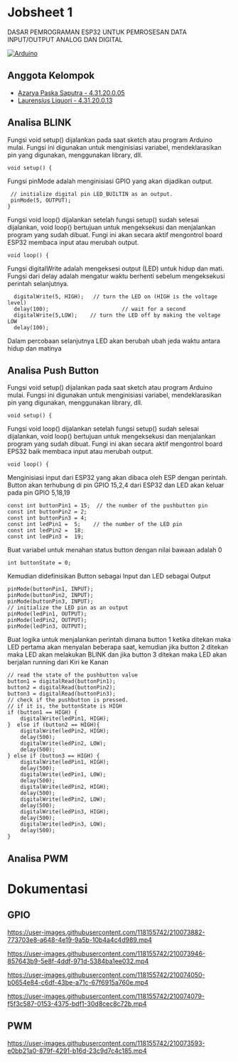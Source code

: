 
# Jobsheet 1 
DASAR PEMROGRAMAN ESP32 UNTUK PEMROSESAN DATA INPUT/OUTPUT ANALOG DAN DIGITAL

[![Arduino](https://img.shields.io/badge/-Arduino-00979D?style=for-the-badge&logo=Arduino&logoColor=white)](https://www.arduino.cc/)


## Anggota Kelompok

- [Azarya Paska Saputra - 4.31.20.0.05](https://github.com/azpaska)
- [Laurensius Liquori - 4.31.20.0.13](https://github.com/llaurensius)

## Analisa BLINK

Fungsi void setup() dijalankan pada saat sketch atau program Arduino mulai. Fungsi ini digunakan untuk menginisiasi variabel, mendeklarasikan pin yang digunakan, menggunakan library, dll.

```
void setup() {
 ```
 
Fungsi pinMode adalah menginisiasi GPIO yang akan dijadikan output.

 ```
  // initialize digital pin LED_BUILTIN as an output.
  pinMode(5, OUTPUT);
}
```

Fungsi void loop() dijalankan setelah fungsi setup() sudah selesai dijalankan, void loop() bertujuan untuk mengeksekusi dan menjalankan program yang sudah dibuat. Fungi ini akan secara aktif mengontrol board ESP32 membaca input atau merubah output.

```
void loop() {
```

Fungsi digitalWrite adalah mengeksesi output (LED) untuk hidup dan mati.
Fungsi dari delay adalah mengatur waktu berhenti sebelum mengeksekusi perintah selanjutnya.
```
  digitalWrite(5, HIGH);   // turn the LED on (HIGH is the voltage level)
  delay(100);                       // wait for a second
  digitalWrite(5,LOW);    // turn the LED off by making the voltage LOW
  delay(100);     
```

Dalam percobaan selanjutnya LED akan berubah ubah jeda waktu antara hidup dan matinya


## Analisa Push Button
Fungsi void setup() dijalankan pada saat sketch atau program Arduino mulai. Fungsi ini digunakan untuk menginisiasi variabel, mendeklarasikan pin yang digunakan, menggunakan library, dll.

```
void setup() {
```
 
Fungsi void loop() dijalankan setelah fungsi setup() sudah selesai dijalankan, void loop() bertujuan untuk mengeksekusi dan menjalankan program yang sudah dibuat. Fungi ini akan secara aktif mengontrol board EPS32 baik membaca input atau merubah output.

```
void loop() {
```

Menginisiasi input dari ESP32 yang akan dibaca oleh ESP dengan perintah. Button akan terhubung di pin GPIO 15,2,4 dari ESP32 dan LED akan keluar pada pin GPIO 5,18,19
```
const int buttonPin1 = 15;  // the number of the pushbutton pin 
const int buttonPin2 = 2;
const int buttonPin3 = 4;
const int ledPin1 =  5;    // the number of the LED pin
const int ledPin2 =  18;
const int ledPin3 =  19;
```

Buat variabel untuk menahan status button dengan nilai bawaan adalah 0
```
int buttonState = 0;
```

Kemudian didefinisikan Button sebagai Input dan LED sebagai Output
```
pinMode(buttonPin1, INPUT);
pinMode(buttonPin2, INPUT);
pinMode(buttonPin3, INPUT);
// initialize the LED pin as an output 
pinMode(ledPin1, OUTPUT);
pinMode(ledPin2, OUTPUT);
pinMode(ledPin3, OUTPUT);
```

Buat logika untuk menjalankan perintah dimana button 1 ketika ditekan maka LED pertama akan menyalan beberapa saat, kemudian jika button 2 ditekan maka LED akan melakukan BLINK dan jika button 3 ditekan maka LED akan berjalan running dari Kiri ke Kanan
```
// read the state of the pushbutton value 
button1 = digitalRead(buttonPin1); 
button2 = digitalRead(buttonPin2); 
button3 = digitalRead(buttonPin3); 
// check if the pushbutton is pressed. 
// if it is, the buttonState is HIGH 
if (button1 == HIGH) {
    digitalWrite(ledPin1, HIGH);
}  else if (button2 == HIGH){
    digitalWrite(ledPin2, HIGH);
    delay(500);
    digitalWrite(ledPin2, LOW);
    delay(500);
} else if (button3 == HIGH) {
    digitalWrite(ledPin1, HIGH);
    delay(500);
    digitalWrite(ledPin1, LOW);
    delay(500);
    digitalWrite(ledPin2, HIGH);
    delay(500);
    digitalWrite(ledPin2, LOW);
    delay(500);
    digitalWrite(ledPin3, HIGH);
    delay(500);
    digitalWrite(ledPin3, LOW);
    delay(500);
}
```

## Analisa PWM






# Dokumentasi
## GPIO


https://user-images.githubusercontent.com/118155742/210073882-773703e8-a648-4e19-9a5b-10b4a4c4d989.mp4


https://user-images.githubusercontent.com/118155742/210073946-857643b9-5e8f-4ddf-971d-5384ba1ee032.mp4


https://user-images.githubusercontent.com/118155742/210074050-b0654e84-c6df-43be-a71c-67f6915a760e.mp4


https://user-images.githubusercontent.com/118155742/210074079-f5f3c587-0153-4375-bdf1-30d8cec8c72b.mp4





## PWM
https://user-images.githubusercontent.com/118155742/210073593-e0bb21a0-879f-4291-b16d-23c9d7c4c185.mp4
